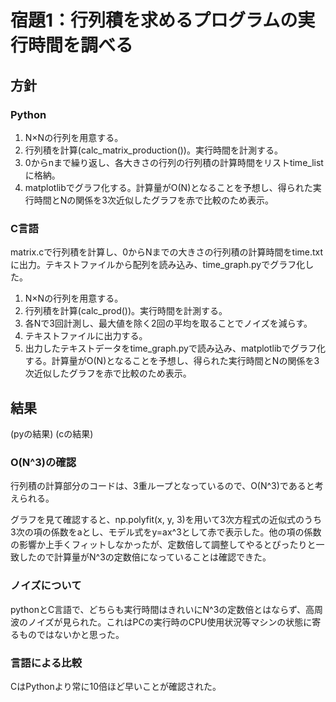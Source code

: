 # 宿題1：行列積を求めるプログラムの実行時間を調べる
## 方針
### Python
1. N×Nの行列を用意する。
2. 行列積を計算(calc_matrix_production())。実行時間を計測する。
3. 0からnまで繰り返し、各大きさの行列の行列積の計算時間をリストtime_listに格納。
4. matplotlibでグラフ化する。計算量がO(N)となることを予想し、得られた実行時間とNの関係を3次近似したグラフを赤で比較のため表示。

### C言語
matrix.cで行列積を計算し、0からNまでの大きさの行列積の計算時間をtime.txtに出力。テキストファイルから配列を読み込み、time_graph.pyでグラフ化した。
1. N×Nの行列を用意する。
2. 行列積を計算(calc_prod())。実行時間を計測する。
3. 各Nで3回計測し、最大値を除く2回の平均を取ることでノイズを減らす。
4. テキストファイルに出力する。
5. 出力したテキストデータをtime_graph.pyで読み込み、matplotlibでグラフ化する。計算量がO(N)となることを予想し、得られた実行時間とNの関係を3次近似したグラフを赤で比較のため表示。

## 結果
(pyの結果)
(cの結果)
### O(N^3)の確認
行列積の計算部分のコードは、3重ループとなっているので、O(N^3)であると考えられる。

グラフを見て確認すると、np.polyfit(x, y, 3)を用いて3次方程式の近似式のうち3次の項の係数をaとし、モデル式をy=ax^3として赤で表示した。他の項の係数の影響か上手くフィットしなかったが、定数倍して調整してやるとぴったりと一致したので計算量がN^3の定数倍になっていることは確認できた。

### ノイズについて
pythonとC言語で、どちらも実行時間はきれいにN^3の定数倍とはならず、高周波のノイズが見られた。これはPCの実行時のCPU使用状況等マシンの状態に寄るものではないかと思った。

### 言語による比較
CはPythonより常に10倍ほど早いことが確認された。